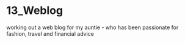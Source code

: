 # 13_Weblog
working out a web blog for my auntie - who has been passionate for fashion, travel and financial advice
